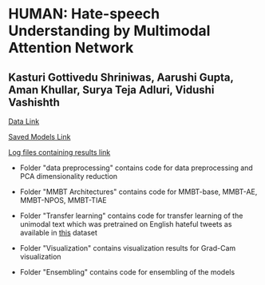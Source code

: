 # HUMAN: Hate-speech Understanding by Multimodal Attention Network

## Kasturi Gottivedu Shriniwas, Aarushi Gupta, Aman Khullar, Surya Teja Adluri, Vidushi Vashishth

[Data Link](https://drive.google.com/drive/folders/1wVDc_gXxF-NaWqkWfk4Dnt-9bRzLFYCi?usp=sharing)

[Saved Models Link](https://drive.google.com/drive/folders/1wVDc_gXxF-NaWqkWfk4Dnt-9bRzLFYCi?usp=sharing)

[Log files containing results link](https://drive.google.com/drive/folders/1wVDc_gXxF-NaWqkWfk4Dnt-9bRzLFYCi?usp=sharing)

- Folder "data preprocessing" contains code for data preprocessing and PCA dimensionality reduction

- Folder "MMBT Architectures" contains code for MMBT-base, MMBT-AE, MMBT-NPOS, MMBT-TIAE

- Folder "Transfer learning" contains code for transfer learning of the unimodal text which was pretrained on English hateful tweets as available in [this](https://hasocfire.github.io/hasoc/2019/dataset.html) dataset

- Folder "Visualization" contains visualization results for Grad-Cam visualization

- Folder "Ensembling" contains code for ensembling of the models
